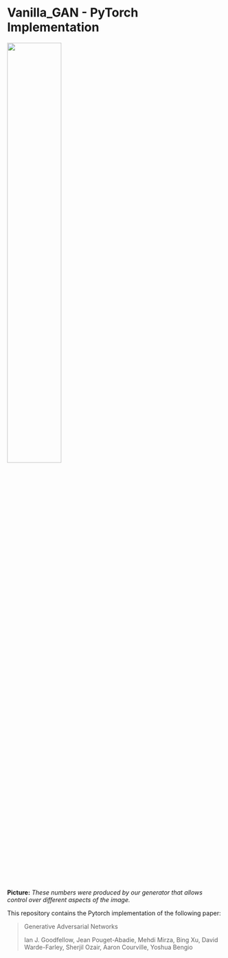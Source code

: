 # Vanilla_GAN - PyTorch Implementation
<img src="https://user-images.githubusercontent.com/50144683/228511407-72eafe5e-106d-4be5-8c45-9054a285c5d8.gif" width=50% height=50%>

**Picture:** 
_These numbers were produced by our generator that allows control over different aspects of the image._

This repository contains the Pytorch implementation of the following paper:
>Generative Adversarial Networks
>
>Ian J. Goodfellow, Jean Pouget-Abadie, Mehdi Mirza, Bing Xu, David Warde-Farley, Sherjil Ozair, Aaron Courville, Yoshua Bengio
